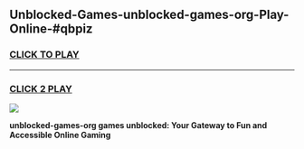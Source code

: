 
## Unblocked-Games-unblocked-games-org-Play-Online-#qbpiz
<h3>
<a href="https://premium.freeplayer.one?title=unblocked-games-org&ref=27F">CLICK TO PLAY</a></h3>
<hr>

<h3>
<a href="https://premium.freeplayer.one?title=unblocked-games-org&ref=27F">CLICK 2 PLAY</a>
  
</h3>

<a href="https://premium.freeplayer.one?title=unblocked-games-org&ref=27F"><img src="https://clearcache.store/games.png"></a>


**unblocked-games-org games unblocked: Your Gateway to Fun and Accessible Online Gaming**
